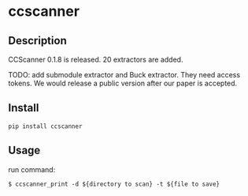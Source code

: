 # ccscanner
## Description
CCScanner 0.1.8 is released.
20 extractors are added.

TODO: add submodule extractor and Buck extractor. They need access tokens. We would release a public version after our paper is accepted.

## Install
```
pip install ccscanner
```

## Usage
run command:
```
$ ccscanner_print -d ${directory to scan} -t ${file to save}
```